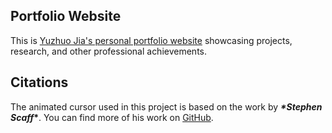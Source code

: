 ## Portfolio Website

This is [Yuzhuo Jia's personal portfolio website](https://nohairblingbling.github.io/) showcasing projects, research, and other professional achievements.

## Citations

The animated cursor used in this project is based on the work by ***\*****Stephen Scaff*****\***. You can find more of his work on [GitHub](https://github.com/stephenscaff).
